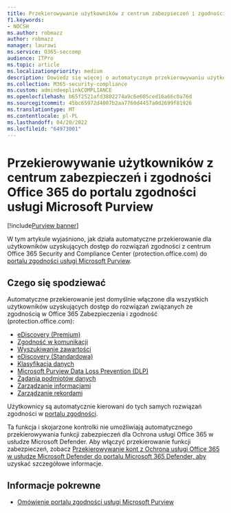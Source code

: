 ```yaml
---
title: Przekierowywanie użytkowników z centrum zabezpieczeń i zgodności Office 365 do portalu zgodności usługi Microsoft Purview
f1.keywords:
- NOCSH
ms.author: robmazz
author: robmazz
manager: laurawi
ms.service: O365-seccomp
audience: ITPro
ms.topic: article
ms.localizationpriority: medium
description: Dowiedz się więcej o automatycznym przekierowywaniu użytkowników z centrum zabezpieczeń i zgodności Office 365 do portalu zgodności usługi Microsoft Purview.
ms.collection: M365-security-compliance
ms.custom: admindeeplinkCOMPLIANCE
ms.openlocfilehash: b65f2521afd3802274a9c6e605ced16a66c0a76d
ms.sourcegitcommit: 45bc65972d4007b2aa7760d4457a0d2699f81926
ms.translationtype: MT
ms.contentlocale: pl-PL
ms.lasthandoff: 04/20/2022
ms.locfileid: "64973001"
---
```

# <a name="redirection-of-users-from-the-office-365-security-and-compliance-center-to-the-microsoft-purview-compliance-portal"></a>Przekierowywanie użytkowników z centrum zabezpieczeń i zgodności Office 365 do portalu zgodności usługi Microsoft Purview

[!include[Purview banner](../includes/purview-rebrand-banner.md)]

W tym artykule wyjaśniono, jak działa automatyczne przekierowanie dla użytkowników uzyskujących dostęp do rozwiązań zgodności z centrum Office 365 Security and Compliance Center (protection.office.com) do <a href="https://go.microsoft.com/fwlink/p/?linkid=2077149" target="_blank">portalu zgodności usługi Microsoft Purview</a>.

## <a name="what-to-expect"></a>Czego się spodziewać

Automatyczne przekierowanie jest domyślnie włączone dla wszystkich użytkowników uzyskujących dostęp do rozwiązań związanych ze zgodnością w Office 365 Zabezpieczenia i zgodność (protection.office.com):

- [eDiscovery (Premium)](overview-ediscovery-20.md)
- [Zgodność w komunikacji](communication-compliance.md)
- [Wyszukiwanie zawartości](search-for-content.md)
- [eDiscovery (Standardowa)](get-started-core-ediscovery.md)
- [Klasyfikacja danych](data-classification-overview.md)
- [Microsoft Purview Data Loss Prevention (DLP)](dlp-learn-about-dlp.md)
- [Żądania podmiotów danych](/compliance/regulatory/gdpr-manage-gdpr-data-subject-requests-with-the-dsr-case-tool)
- [Zarządzanie informacjami](manage-data-governance.md)
- [Zarządzanie rekordami](records-management.md)

Użytkownicy są automatycznie kierowani do tych samych rozwiązań zgodności w <a href="https://go.microsoft.com/fwlink/p/?linkid=2077149" target="_blank">portalu zgodności</a>.

Ta funkcja i skojarzone kontrolki nie umożliwiają automatycznego przekierowywania funkcji zabezpieczeń dla Ochrona usługi Office 365 w usłudze Microsoft Defender. Aby włączyć przekierowanie funkcji zabezpieczeń, zobacz [Przekierowywanie kont z Ochrona usługi Office 365 w usłudze Microsoft Defender do portalu Microsoft 365 Defender, aby](/microsoft-365/security/defender/microsoft-365-security-mdo-redirection) uzyskać szczegółowe informacje.

## <a name="related-information"></a>Informacje pokrewne

- [Omówienie portalu zgodności usługi Microsoft Purview](/microsoft-365/compliance/microsoft-365-compliance-center)

